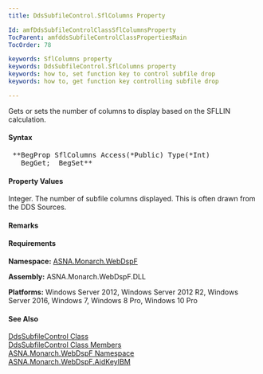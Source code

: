 ```yaml
---
title: DdsSubfileControl.SflColumns Property

Id: amfDdsSubfileControlClassSflColumnsProperty
TocParent: amfddsSubfileControlClassPropertiesMain
TocOrder: 78

keywords: SflColumns property
keywords: DdsSubfileControl.SflColumns property
keywords: how to, set function key to control subfile drop
keywords: how to, get function key controlling subfile drop

---
```


Gets or sets the number of columns to display based on the SFLLIN calculation.

#### Syntax
<pre class="prettyprint"> **BegProp SflColumns Access(*Public) Type(*Int)
   BegGet;  BegSet** </pre>

#### Property Values
Integer. The number of subfile columns displayed. This is often drawn from the DDS Sources.

#### Remarks

#### Requirements
**Namespace:** [ASNA.Monarch.WebDspF](amfWebDspFNamespace.html)

**Assembly:** ASNA.Monarch.WebDspF.DLL

**Platforms:** Windows Server 2012, Windows Server 2012 R2, Windows Server 2016, Windows 7, Windows 8 Pro, Windows 10 Pro

#### See Also
[ DdsSubfileControl Class](amfddsSubfileControlClass.html) <br /> [ DdsSubfileControl Class Members](amfddsSubfileControlClassMembers.html) <br /> [ ASNA.Monarch.WebDspF Namespace](amfWebDspFNamespace.html) <br /> [ ASNA.Monarch.WebDspF.AidKeyIBM](amfAidKeyIBMEnumeration.html) 
